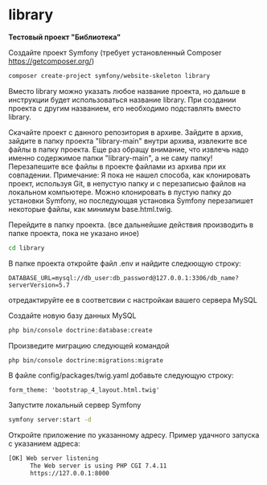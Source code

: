 # library
**Тестовый проект "Библиотека"**

Создайте проект Symfony (требует установленный Composer https://getcomposer.org/)

```bash
composer create-project symfony/website-skeleton library
```
Вместо library можно указать любое название проекта, но дальше в инструкции будет использоваться название library. При создании проекта с другим названием, его необходимо подставлять вместо library.

Скачайте проект с данного репозитория в архиве. Зайдите в архив, зайдите в папку проекта "library-main" внутри архива, извлеките все файлы в папку проекта. Еще раз обращу внимание, что извлечь надо именно содержимое папки "library-main", а не саму папку! Перезапешите все файлы в проекте файлами из архива при их совпадении.
Примечание: Я пока не нашел способа, как клонировать проект, используя Git, в непустую папку и с перезаписью файлов на локальном компьютере. Можно клонировать в пустую папку до установки Symfony, но последующая установка Symfony перезапишет некоторые файлы, как минимум base.html.twig.

Перейдите в папку проекта. (все дальнейшие действия производить в папке проекта, пока не указано иное)

```bash
cd library
```
В папке проекта откройте файл .env и найдите следкющую строку: 

```config
DATABASE_URL=mysql://db_user:db_password@127.0.0.1:3306/db_name?serverVersion=5.7
```
отредактируйте ее в соответсвии с настройкаи вашего сервера MySQL

Создайте новую базу данных MySQL

```bash
php bin/console doctrine:database:create
```

Произведите миграцию следующей командой

```bash
php bin/console doctrine:migrations:migrate
```
В файле config/packages/twig.yaml добавьте следующую строку:

```config
form_theme: 'bootstrap_4_layout.html.twig'
```
Запустите локальный сервер Symfony

```bash
symfony server:start -d
```
Откройте приложение по указанному адресу.
Пример удачного запуска с указанием адреса:
```bash
[OK] Web server listening
      The Web server is using PHP CGI 7.4.11
      https://127.0.0.1:8000
```
